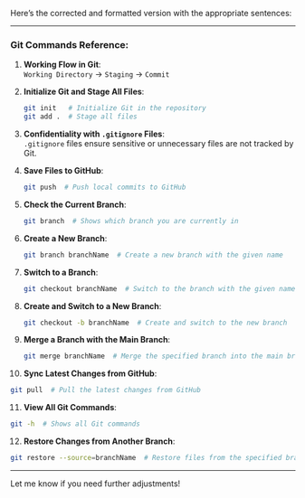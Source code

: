 Here’s the corrected and formatted version with the appropriate sentences:

---

### Git Commands Reference:
1. **Working Flow in Git**:  
   `Working Directory` → `Staging` → `Commit`

2. **Initialize Git and Stage All Files**:  
   ```bash
   git init   # Initialize Git in the repository  
   git add .  # Stage all files
   ```

3. **Confidentiality with `.gitignore` Files**:  
   `.gitignore` files ensure sensitive or unnecessary files are not tracked by Git.

4. **Save Files to GitHub**:  
   ```bash
   git push  # Push local commits to GitHub
   ```

5. **Check the Current Branch**:  
   ```bash
   git branch  # Shows which branch you are currently in
   ```

6. **Create a New Branch**:  
   ```bash
   git branch branchName  # Create a new branch with the given name
   ```

7. **Switch to a Branch**:  
   ```bash
   git checkout branchName  # Switch to the branch with the given name
   ```

8. **Create and Switch to a New Branch**:  
   ```bash
   git checkout -b branchName  # Create and switch to the new branch
   ```

9. **Merge a Branch with the Main Branch**:  
   ```bash
   git merge branchName  # Merge the specified branch into the main branch (must be in the main branch to execute this)
   ```

10. **Sync Latest Changes from GitHub**:  
   ```bash
   git pull  # Pull the latest changes from GitHub
   ```

11. **View All Git Commands**:  
   ```bash
   git -h  # Shows all Git commands
   ```

12. **Restore Changes from Another Branch**:  
   ```bash
   git restore --source=branchName  # Restore files from the specified branch
   ```

---

Let me know if you need further adjustments!